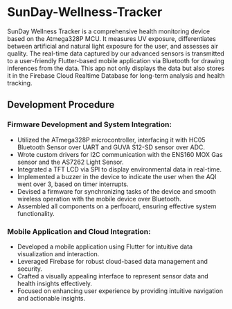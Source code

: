 # SunDay-Wellness-Tracker

SunDay Wellness Tracker is a comprehensive health monitoring device based on the Atmega328P MCU. It measures UV exposure, differentiates between artificial and natural light exposure for the user, and assesses air quality. The real-time data captured by our advanced sensors is transmitted to a user-friendly Flutter-based mobile application via Bluetooth for drawing inferences from the data. This app not only displays the data but also stores it in the Firebase Cloud Realtime Database for long-term analysis and health tracking.

## Development Procedure

### Firmware Development and System Integration:
- Utilized the ATmega328P microcontroller, interfacing it with HC05 Bluetooth Sensor over UART and GUVA S12-SD sensor over ADC.
- Wrote custom drivers for I2C communication with the ENS160 MOX Gas sensor and the AS7262 Light Sensor.
- Integrated a TFT LCD via SPI to display environmental data in real-time.
- Implemented a buzzer in the device to indicate the user when the AQI went over 3, based on timer interrupts.
- Devised a firmware for synchronizing tasks of the device and smooth wireless operation with the mobile device over Bluetooth.
- Assembled all components on a perfboard, ensuring effective system functionality.

### Mobile Application and Cloud Integration:
- Developed a mobile application using Flutter for intuitive data visualization and interaction.
- Leveraged Firebase for robust cloud-based data management and security.
- Crafted a visually appealing interface to represent sensor data and health insights effectively.
- Focused on enhancing user experience by providing intuitive navigation and actionable insights.



